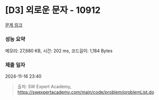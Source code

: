 # [D3] 외로운 문자 - 10912 

[문제 링크](https://swexpertacademy.com/main/code/problem/problemDetail.do?contestProbId=AXVJuEvqLAADFASe) 

### 성능 요약

메모리: 27,680 KB, 시간: 202 ms, 코드길이: 1,184 Bytes

### 제출 일자

2024-11-16 23:40



> 출처: SW Expert Academy, https://swexpertacademy.com/main/code/problem/problemList.do
